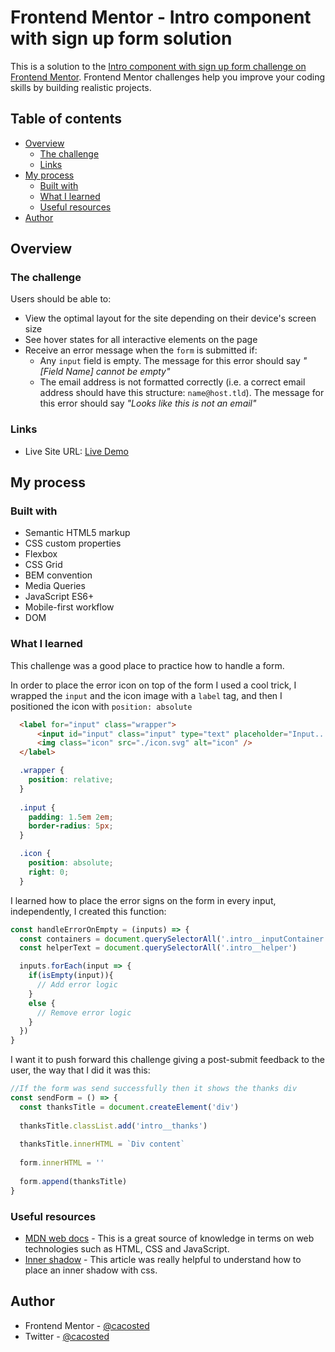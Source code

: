 # Frontend Mentor - Intro component with sign up form solution

This is a solution to the [Intro component with sign up form challenge on Frontend Mentor](https://www.frontendmentor.io/challenges/intro-component-with-signup-form-5cf91bd49edda32581d28fd1). Frontend Mentor challenges help you improve your coding skills by building realistic projects. 

## Table of contents

- [Overview](#overview)
  - [The challenge](#the-challenge)
  - [Links](#links)
- [My process](#my-process)
  - [Built with](#built-with)
  - [What I learned](#what-i-learned)
  - [Useful resources](#useful-resources)
- [Author](#author)

## Overview

### The challenge

Users should be able to:

- View the optimal layout for the site depending on their device's screen size
- See hover states for all interactive elements on the page
- Receive an error message when the `form` is submitted if:
  - Any `input` field is empty. The message for this error should say *"[Field Name] cannot be empty"*
  - The email address is not formatted correctly (i.e. a correct email address should have this structure: `name@host.tld`). The message for this error should say *"Looks like this is not an email"*

### Links

- Live Site URL: [Live Demo](https://cacosted.github.io/intro-signup-form)

## My process

### Built with

- Semantic HTML5 markup
- CSS custom properties
- Flexbox
- CSS Grid
- BEM convention
- Media Queries
- JavaScript ES6+
- Mobile-first workflow
- DOM

### What I learned
This challenge was a good place to practice how to handle a form.

In order to place the error icon on top of the form I used a cool trick, I wrapped the `input` and the icon image with a `label` tag, and then I positioned the icon with `position: absolute`

```html
  <label for="input" class="wrapper">
      <input id="input" class="input" type="text" placeholder="Input..."/>
      <img class="icon" src="./icon.svg" alt="icon" />
  </label>
```
```css
  .wrapper {
    position: relative;
  }
  
  .input {
    padding: 1.5em 2em;
    border-radius: 5px;
  }

  .icon {
    position: absolute;
    right: 0;
  }
```

I learned how to place the error signs on the form in every input, independently, I created this function:

```js
const handleErrorOnEmpty = (inputs) => {
  const containers = document.querySelectorAll('.intro__inputContainer')
  const helperText = document.querySelectorAll('.intro__helper')

  inputs.forEach(input => {
    if(isEmpty(input)){
      // Add error logic
    }
    else {
      // Remove error logic
    }
  })
}
``` 
I want it to push forward this challenge giving a post-submit feedback to the user, the way that I did it was this:

```js
//If the form was send successfully then it shows the thanks div 
const sendForm = () => {
  const thanksTitle = document.createElement('div')
  
  thanksTitle.classList.add('intro__thanks')
  
  thanksTitle.innerHTML = `Div content`
  
  form.innerHTML = ''
  
  form.append(thanksTitle)
}
```

### Useful resources

- [MDN web docs](https://developer.mozilla.org/en-US/) - This is a great source of knowledge in terms on web technologies such as HTML, CSS and JavaScript.
- [Inner shadow](https://designshack.net/articles/css/inner-shadows-in-css-images-text-and-beyond/) - This article was really helpful to understand how to place an inner shadow with css.

## Author

- Frontend Mentor - [@cacosted](https://www.frontendmentor.io/profile/cacosted)
- Twitter - [@cacosted](https://www.twitter.com/cacosted)

